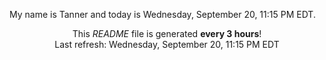 My name is Tanner and today is Wednesday, September 20, 11:15 PM EDT.

<p align="center">This <i>README</i> file is generated <b>every 3 hours</b>!</br>Last refresh: Wednesday, September 20, 11:15 PM EDT<br /></p>
